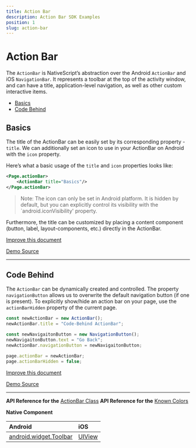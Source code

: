 ```yaml
---
title: Action Bar
description: Action Bar SDK Examples
position: 1
slug: action-bar
---
```


# Action Bar

The `ActionBar` is NativeScript’s abstraction over the Android `ActionBar` and iOS `NavigationBar`. 
It represents a toolbar at the top of the activity window, and can have a title, 
application-level navigation, as well as other custom interactive items.

* [Basics](#basics)
* [Code Behind](#code-behind)

## Basics

The title of the ActionBar can be easily set by its corresponding property - `title`. 
We can additionally set an icon to use in your ActionBar on Android with the `icon` property.

Here’s what a basic usage of the `title` and `icon` properties looks like:
```XML
<Page.actionBar>
    <ActionBar title="Basics"/>
</Page.actionBar>
```

> Note: The icon can only be set in Android platform. It is hidden by default, but you can explicitly control its visibility with the `android.iconVisibility' property.

Furthermore, the title can be customized by placing a content component (button, label, layout-components, etc.) directly in the ActionBar.

[Improve this document](undefined/edit/master/app/ui/action-bar/basics/article.md)

[Demo Source](undefined/edit/master/app/ui/action-bar/basics)

---

## Code Behind

The `ActionBar` can be dynamically created and controlled.
The property `navigationButton` allows us to overwrite the default navigation button (if one is present).
To explicitly show/hide an action bar on your page, use the `actionBarHidden` property of the current page.
```JavaScript
const newActionBar = new ActionBar();
newActionBar.title = "Code-Behind ActionBar";

const newNavigaitonButton = new NavigationButton();
newNavigaitonButton.text = "Go Back";
newActionBar.navigationButton = newNavigaitonButton;

page.actionBar = newActionBar;
page.actionBarHidden = false;
```

[Improve this document](undefined/edit/master/app/ui/action-bar/code-behind/article.md)

[Demo Source](undefined/edit/master/app/ui/action-bar/code-behind)

---

**API Reference for the** [ActionBar Class](http://docs.nativescript.org/api-reference/modules/_ui_action_bar_.html)
**API Reference for the** [Known Colors](https://docs.nativescript.org/api-reference/modules/_color_known_colors_)

**Native Component**

| Android                | iOS      |
|:-----------------------|:---------|
| [android.widget.Toolbar](https://developer.android.com/reference/android/widget/Toolbar.html) | [UIView](https://developer.apple.com/library/ios/documentation/UIKit/Reference/UIView_Class/) | 


